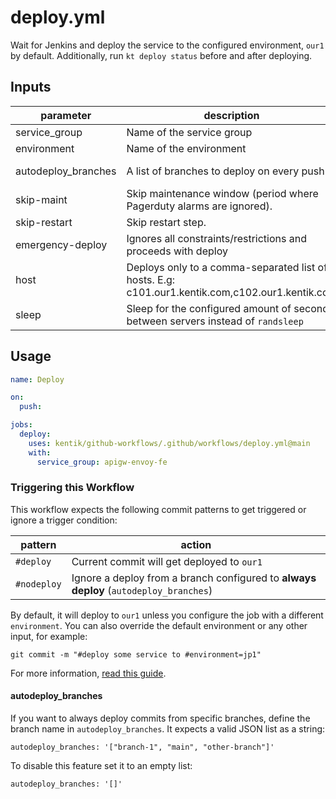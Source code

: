 # deploy.yml

Wait for Jenkins and deploy the service to the configured environment, `our1` by default. Additionally, run `kt deploy status` before and after deploying. 

## Inputs

| parameter| description | required | default |
| - | - | - | - |
| service_group | Name of the service group |  yes  | 
| environment | Name of the environment |  yes  | our1
| autodeploy_branches | A list of branches to deploy on every push |  yes  | '["master", "main"]'|
| skip-maint | Skip maintenance window (period where Pagerduty alarms are ignored). |  -  | false
| skip-restart | Skip restart step. |  -  | false
| emergency-deploy | Ignores all constraints/restrictions and proceeds with deploy |  -  | false
| host | Deploys only to a comma-separated list of hosts. E.g: c101.our1.kentik.com,c102.our1.kentik.com |  -  | 
| sleep | Sleep for the configured amount of seconds between servers instead of `randsleep` |  -  | -1


## Usage

```yaml
name: Deploy

on:
  push:

jobs:
  deploy:
    uses: kentik/github-workflows/.github/workflows/deploy.yml@main
    with:
      service_group: apigw-envoy-fe
```

### Triggering this Workflow

This workflow expects the following commit patterns to get triggered or ignore a trigger condition:

| pattern| action|
| - | - |
| `#deploy` | Current commit will get deployed to `our1`| 
| `#nodeploy` | Ignore a deploy from a branch configured to **always deploy** (`autodeploy_branches`)| 

By default, it will deploy to `our1` unless you configure the job with a different `environment`. You can also override the default environment or any other input, for example:

```
git commit -m "#deploy some service to #environment=jp1"
```


For more information, [read this guide](../../../guides/override-inputs).


#### autodeploy_branches

If you want to always deploy commits from specific branches, define the branch name in `autodeploy_branches`. It expects a valid JSON list as a string:

```
autodeploy_branches: '["branch-1", "main", "other-branch"]'
```

To disable this feature set it to an empty list:

```
autodeploy_branches: '[]'
```
